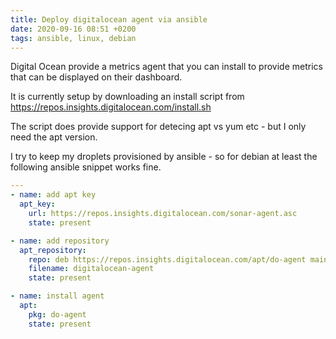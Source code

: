 ```yaml
---
title: Deploy digitalocean agent via ansible
date: 2020-09-16 08:51 +0200
tags: ansible, linux, debian
---
```


Digital Ocean provide a metrics agent that you can install to provide metrics that can be displayed on their dashboard.

It is currently setup by downloading an install script from https://repos.insights.digitalocean.com/install.sh

The script does provide support for detecing apt vs yum etc - but I only need the apt version.

I try to keep my droplets provisioned by ansible - so for debian at least the following ansible snippet works fine.

```yml
---
- name: add apt key
  apt_key:
    url: https://repos.insights.digitalocean.com/sonar-agent.asc
    state: present

- name: add repository
  apt_repository:
    repo: deb https://repos.insights.digitalocean.com/apt/do-agent main main
    filename: digitalocean-agent
    state: present

- name: install agent
  apt:
    pkg: do-agent
    state: present
```
